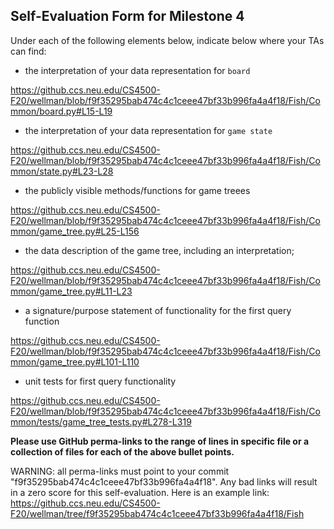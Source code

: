 ## Self-Evaluation Form for Milestone 4

Under each of the following elements below, indicate below where your
TAs can find:

- the interpretation of your data representation for `board`

https://github.ccs.neu.edu/CS4500-F20/wellman/blob/f9f35295bab474c4c1ceee47bf33b996fa4a4f18/Fish/Common/board.py#L15-L19

- the interpretation of your data representation for `game state`

https://github.ccs.neu.edu/CS4500-F20/wellman/blob/f9f35295bab474c4c1ceee47bf33b996fa4a4f18/Fish/Common/state.py#L23-L28

- the publicly visible methods/functions for game treees 

https://github.ccs.neu.edu/CS4500-F20/wellman/blob/f9f35295bab474c4c1ceee47bf33b996fa4a4f18/Fish/Common/game_tree.py#L25-L156

- the data description of the game tree, including an interpretation;

https://github.ccs.neu.edu/CS4500-F20/wellman/blob/f9f35295bab474c4c1ceee47bf33b996fa4a4f18/Fish/Common/game_tree.py#L11-L23

- a signature/purpose statement of functionality for the first query function

https://github.ccs.neu.edu/CS4500-F20/wellman/blob/f9f35295bab474c4c1ceee47bf33b996fa4a4f18/Fish/Common/game_tree.py#L101-L110

- unit tests for first query functionality

https://github.ccs.neu.edu/CS4500-F20/wellman/blob/f9f35295bab474c4c1ceee47bf33b996fa4a4f18/Fish/Common/tests/game_tree_tests.py#L278-L319

**Please use GitHub perma-links to the range of lines in specific
file or a collection of files for each of the above bullet points.**

  WARNING: all perma-links must point to your commit "f9f35295bab474c4c1ceee47bf33b996fa4a4f18".
  Any bad links will result in a zero score for this self-evaluation.
  Here is an example link:
    <https://github.ccs.neu.edu/CS4500-F20/wellman/tree/f9f35295bab474c4c1ceee47bf33b996fa4a4f18/Fish>

